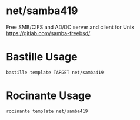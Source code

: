 # net/samba419
Free SMB/CIFS and AD/DC server and client for Unix
https://gitlab.com/samba-freebsd/

# Bastille Usage
```shell
bastille template TARGET net/samba419
```

# Rocinante Usage
```shell
rocinante template net/samba419
```
